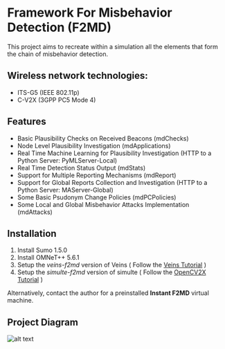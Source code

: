 
# Framework For Misbehavior Detection (F2MD)

This project aims to recreate within a simulation all the elements that form the chain of misbehavior detection.

## Wireless network technologies:
* ITS-G5 (IEEE 802.11p)
* C-V2X (3GPP PC5 Mode 4)

## Features
* Basic Plausibility Checks on Received Beacons (mdChecks)
* Node Level Plausibility Investigation (mdApplications)
* Real Time Machine Learning for Plausibility Investigation (HTTP to a Python Server: PyMLServer-Local)
* Real Time Detection Status Output (mdStats)
* Support for Multiple Reporting Mechanisms (mdReport)
* Support for Global Reports Collection and Investigation (HTTP to a Python Server: MAServer-Global)
* Some Basic Psudonym Change Policies (mdPCPolicies)
* Some Local and Global Misbehavior Attacks Implementation (mdAttacks)

## Installation
1. Install Sumo 1.5.0
2. Install OMNeT++ 5.6.1
3. Setup the *veins-f2md* version of Veins  ( Follow the [Veins Tutorial](https://veins.car2x.org/tutorial/) )
3. Setup the *simulte-f2md* version of simulte  ( Follow the [OpenCV2X Tutorial](http://www.cs.ucc.ie/cv2x/pages/documentation/documentation.html) )

Alternatively, contact the author for a preinstalled **Instant F2MD** virtual machine.

## Project Diagram

 ![alt text](https://github.com/josephkamel/F2MD/blob/master/F2MD-Diagram-V2.jpg)


